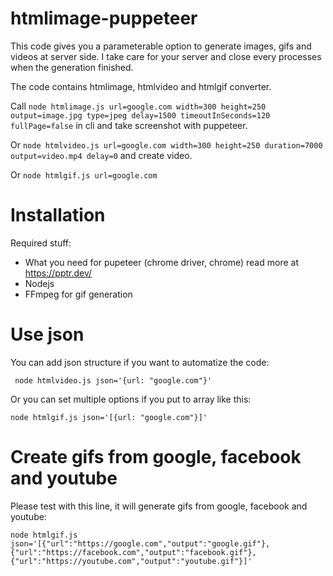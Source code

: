 # htmlimage-puppeteer

This code gives you a parameterable option to generate images, gifs and videos at server side. I take care for your server and close every processes when the generation finished.

The code contains htmlimage, htmlvideo and htmlgif converter.

Call ```node htmlimage.js url=google.com width=300 height=250 output=image.jpg type=jpeg delay=1500 timeoutInSeconds=120 fullPage=false``` in cli and take screenshot with puppeteer.

Or ```node htmlvideo.js url=google.com width=300 height=250 duration=7000 output=video.mp4 delay=0``` and create video.

Or ```node htmlgif.js url=google.com```

# Installation

Required stuff:
* What you need for pupeteer (chrome driver, chrome) read more at https://pptr.dev/
* Nodejs
* FFmpeg for gif generation

# Use json

You can add json structure if you want to automatize the code:

``` node htmlvideo.js json='{url: "google.com"}'```

Or you can set multiple options if you put to array like this:

``` node htmlgif.js json='[{url: "google.com"}]' ```

# Create gifs from google, facebook and youtube

Please test with this line, it will generate gifs from google, facebook and youtube:

```node htmlgif.js json='[{"url":"https://google.com","output":"google.gif"},{"url":"https://facebook.com","output":"facebook.gif"},{"url":"https://youtube.com","output":"youtube.gif"}]'```